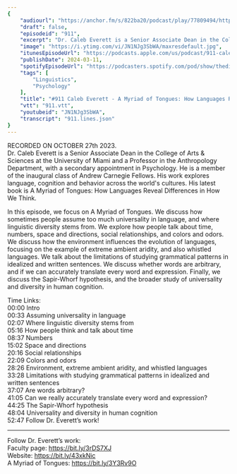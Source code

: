 ```yaml
---
{
	"audiourl": "https://anchor.fm/s/822ba20/podcast/play/77809494/https%3A%2F%2Fd3ctxlq1ktw2nl.cloudfront.net%2Fstaging%2F2023-9-27%2F36a880ca-8365-694e-3f78-4164790ee289.m4a",
	"draft": false,
	"episodeid": "911",
	"excerpt": "Dr. Caleb Everett is a Senior Associate Dean in the College of Arts & Sciences at the University of Miami and a Professor in the Anthropology Department, with a secondary appointment in Psychology. He is a member of the inaugural class of Andrew Carnegie Fellows. His work explores language, cognition and behavior across the world's cultures. His latest book is A Myriad of Tongues: How Languages Reveal Differences in How We Think. ",
	"image": "https://i.ytimg.com/vi/JN1NJg3SbWA/maxresdefault.jpg",
	"itunesEpisodeUrl": "https://podcasts.apple.com/us/podcast/911-caleb-everett-a-myriad-of-tongues-how/id1451347236?i=1000648823244&uo=4",
	"publishDate": 2024-03-11,
	"spotifyEpisodeUrl": "https://podcasters.spotify.com/pod/show/thedissenter/episodes/911-Caleb-Everett---A-Myriad-of-Tongues-How-Languages-Reveal-Differences-in-How-We-Think-e2b52cm",
	"tags": [
		"Linguistics",
		"Psychology"
	],
	"title": "#911 Caleb Everett - A Myriad of Tongues: How Languages Reveal Differences in How We Think",
	"vtt": "911.vtt",
	"youtubeid": "JN1NJg3SbWA",
	"transcript": "911.lines.json"
}
---
```

RECORDED ON OCTOBER 27th 2023.  
Dr. Caleb Everett is a Senior Associate Dean in the College of Arts & Sciences at the University of Miami and a Professor in the Anthropology Department, with a secondary appointment in Psychology. He is a member of the inaugural class of Andrew Carnegie Fellows. His work explores language, cognition and behavior across the world's cultures. His latest book is A Myriad of Tongues: How Languages Reveal Differences in How We Think. 

In this episode, we focus on A Myriad of Tongues. We discuss how sometimes people assume too much universality in language, and where linguistic diversity stems from. We explore how people talk about time, numbers, space and directions, social relationships, and colors and odors. We discuss how the environment influences the evolution of languages, focusing on the example of extreme ambient aridity, and also whistled languages. We talk about the limitations of studying grammatical patterns in idealized and written sentences. We discuss whether words are arbitrary, and if we can accurately translate every word and expression. Finally, we discuss the Sapir-Whorf hypothesis, and the broader study of universality and diversity in human cognition.

Time Links:  
<time>00:00</time> Intro  
<time>00:33</time> Assuming universality in language  
<time>02:07</time> Where linguistic diversity stems from  
<time>05:16</time> How people think and talk about time  
<time>08:37</time> Numbers  
<time>15:02</time> Space and directions  
<time>20:16</time> Social relationships  
<time>22:09</time> Colors and odors  
<time>28:26</time> Environment, extreme ambient aridity, and whistled languages  
<time>33:28</time> Limitations with studying grammatical patterns in idealized and written sentences  
<time>37:07</time> Are words arbitrary?  
<time>41:05</time> Can we really accurately translate every word and expression?  
<time>44:25</time> The Sapir-Whorf hypothesis  
<time>48:04</time> Universality and diversity in human cognition  
<time>52:47</time> Follow Dr. Everett’s work!

---

Follow Dr. Everett’s work:  
Faculty page: https://bit.ly/3rDS7XJ  
Website: https://bit.ly/43xkNic  
A Myriad of Tongues: https://bit.ly/3Y3Rv9O
